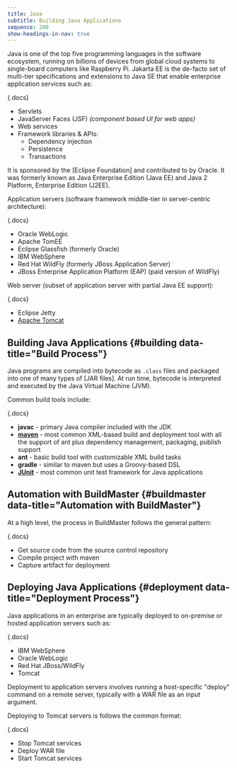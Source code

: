 ```yaml
---
title: Java
subtitle: Building Java Applications
sequence: 200
show-headings-in-nav: true
---
```


Java is one of the top five programming languages in the software ecosystem, running on billions of devices from global cloud systems to single-board computers like Raspberry Pi. 
Jakarta EE is the de-facto set of multi-tier specifications and extensions to Java SE that enable enterprise application services such as:

{.docs}
 - Servlets
 - JavaServer Faces (JSF) *(component based UI for web apps)*
 - Web services
 - Framework libraries & APIs:
   - Dependency injection
   - Persistence
   - Transactions

It is sponsored by the [Eclipse Foundation] and contributed to by Oracle. It was formerly known as Java Enterprise Edition (Java EE) and Java 2 Platform, Enterprise Edition (J2EE).

Application servers (software framework middle-tier in server-centric architecture):

{.docs} 
 - Oracle WebLogic
 - Apache TomEE
 - Eclipse Glassfish (formerly Oracle)
 - IBM WebSphere
 - Red Hat WildFly (formerly JBoss Application Server) 
 - JBoss Enterprise Application Platform (EAP) (paid version of WildFly)

Web server (subset of application server with partial Java EE support):

{.docs}
 - Eclipse Jetty
 - [Apache Tomcat](java/tomcat)

## Building Java Applications {#building data-title="Build Process"}

Java programs are compiled into bytecode as `.class` files and packaged into one of many types of [JAR files]. At run time, bytecode is interpreted and executed by the Java Virtual Machine (JVM).

Common build tools include:

{.docs}
 - **javac** - primary Java compiler included with the JDK
 - [**maven**](java/maven) - most common XML-based build and deployment tool with all the support of ant plus dependency management, packaging, publish support
 - **ant** - basic build tool with customizable XML build tasks
 - **gradle** - similar to maven but uses a Groovy-based DSL
 - [**JUnit**](java/junit) - most common unit test framework for Java applications

## Automation with BuildMaster {#buildmaster data-title="Automation with BuildMaster"}

At a high level, the process in BuildMaster follows the general pattern:

{.docs}
 - Get source code from the source control repository
 - Compile project with maven
 - Capture artifact for deployment

## Deploying Java Applications {#deployment data-title="Deployment Process"}

Java applications in an enterprise are typically deployed to on-premise or hosted application servers such as:

{.docs}
 - IBM WebSphere
 - Oracle WebLogic
 - Red Hat JBoss/WildFly
 - Tomcat

Deployment to application servers involves running a host-specific "deploy" command on a remote server, typically with a WAR file as an input argument.

Deploying to Tomcat servers is follows the common format:

{.docs}
 - Stop Tomcat services
 - Deploy WAR file
 - Start Tomcat services
